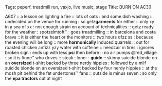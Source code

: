 Tags: peperf, treadmill run, vaxjo, live music, stage
Title: BURN ON AC30
  
Δ607 :: a lesson on lighting a fire :: lots of oats : and some dish washing :: undecided on the venue for running : so getz**garments** for either :: only xy in a sea of xx : not enough strain on account of technicalities :: getz ready for the weather : spotzelmtoft™ : goes treadmilling :: in barcelona and costa brava :: it is either the heart or the monitors :: two hours ofzz ss : because the evening will be long :: more **hormonically** induced quarrels :: out for roasted chicken anfizz yzy water with coffeine :: needzair in tires : ignores broken sign : ends up with less **psi** then before :: no air pumps @red_village : so it is finne™ who drives :: steak : loner : **guide** :: skinny suicide blonde on an **oversized** t-shirt backed by three nerdy hippies : followed by a milf suicide blonde on an oversized t-shirt backed by four nerdy hippies :: at the mosh pit behind the fat undertones™ fans :: outside is minus seven : so only the **epa tractors** out at night  
<!--stackedit_data:
eyJoaXN0b3J5IjpbLTQ5MjU3NjkxMl19
-->